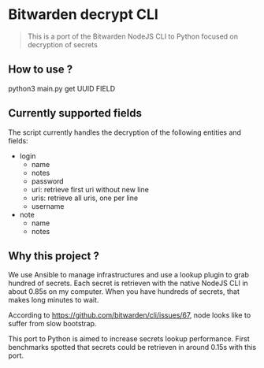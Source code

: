# Bitwarden decrypt CLI

> This is a port of the Bitwarden NodeJS CLI to Python focused on decryption of secrets

## How to use ?

python3 main.py get UUID FIELD

## Currently supported fields

The script currently handles the decryption of the following entities and fields:

- login
    - name
    - notes
    - password
    - uri: retrieve first uri without new line
    - uris: retrieve all uris, one per line
    - username
- note
    - name
    - notes

## Why this project ?

We use Ansible to manage infrastructures and use a lookup plugin to grab hundred of secrets. Each secret is retrieven 
with the native NodeJS CLI in about 0.85s on my computer. When you have hundreds of secrets, that makes long minutes to wait.

According to https://github.com/bitwarden/cli/issues/67, node looks like to suffer from slow bootstrap.

This port to Python is aimed to increase secrets lookup performance. First benchmarks spotted that secrets could be 
retrieven in around 0.15s with this port.